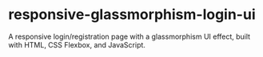# responsive-glassmorphism-login-ui
A responsive login/registration page with a glassmorphism UI effect, built with HTML, CSS Flexbox, and JavaScript.
